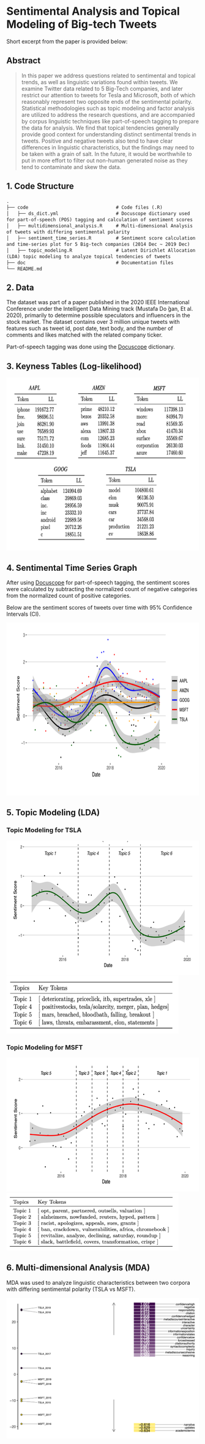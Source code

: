 # Sentimental Analysis and Topical Modeling of Big-tech Tweets

Short excerpt from the paper is provided below:

## Abstract
> In this paper we address questions related to sentimental and topical trends, as well as linguistic variations found within tweets. We examine Twitter data related to 5 Big-Tech companies, and later restrict our attention to tweets for Tesla and Microsoft, both of which reasonably represent two opposite ends of the sentimental polarity. Statistical methodologies such as topic modeling and factor analysis are utilized to address the research questions, and are accompanied by corpus linguistic techniques like part-of-speech tagging to prepare the data for analysis. We find that topical tendencies generally provide good context for understanding distinct sentimental trends in tweets. Positive and negative tweets also tend to have clear differences in linguistic characteristics, but the findings may need to be taken with a grain of salt. In the future, it would be worthwhile to put in more effort to filter out non-human generated noise as they tend to contaminate and skew the data.

## 1. Code Structure
    .
    ├── code                                # Code files (.R)
    │   ├── ds_dict.yml                     # Docuscope dictionary used for part-of-speech (POS) tagging and calculation of sentiment scores
    │   ├── multidimensional_analysis.R     # Multi-dimensional Analysis of tweets with differing sentimental polarity
    │   ├── sentiment_time_series.R         # Sentiment score calculation and time-series plot for 5 Big-tech companies (2014 Dec ~ 2019 Dec)
    │   ├── topic_modeling.R                # Latent Dirichlet Allocation (LDA) topic modeling to analyze topical tendencies of tweets
    ├── doc                                 # Documentation files
    └── README.md

## 2. Data
The dataset was part of a paper published in the 2020 IEEE International Conference under the Intelligent Data Mining track (Mustafa Do ̆gan, Et al. 2020), primarily to determine possible speculators and influencers in the stock market. The dataset contains over 3 million unique tweets with features such as tweet id, post date, text body, and the number of comments and likes matched with the related company ticker.

Part-of-speech tagging was done using the [Docuscope](https://github.com/docuscope/DocuScope-Dictionary-June-26-2012) dictionary.


## 3. Keyness Tables (Log-likelihood)

<img src="/doc/pic/keyness-table.png" width="670" height="450">


## 4. Sentimental Time Series Graph

After using [Docuscope](https://github.com/docuscope/DocuScope-Dictionary-June-26-2012) for part-of-speech tagging, the sentiment scores were calculated by subtracting the normalized count of negative categories from the normalized count of positive categories.

Below are the sentiment scores of tweets over time with 95% Confidence Intervals (CI). 

<img src="/doc/pic/sentiment-graph.png" width="750" height="450">

## 5. Topic Modeling (LDA)
### Topic Modeling for TSLA
<img src="doc/pic/tsla_topic.png" width="700" height="350">
<img src="doc/pic/tsla_topic_tkn.png" width="450" height="150">

### Topic Modeling for MSFT
<img src="doc/pic/msft_topic.png" width="700" height="350">
<img src="doc/pic/msft_topic_tkn.png" width="450" height="150">


## 6. Multi-dimensional Analysis (MDA)

MDA was used to analyze linguistic characteristics between two corpora with differing sentimental polarity (TSLA vs MSFT).

<img src="doc/pic/dimension-plot.png">

